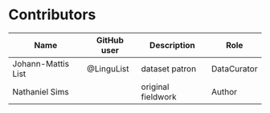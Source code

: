 # Contributors

Name | GitHub user | Description | Role
--- | --- | --- | ---
Johann-Mattis List | @LinguList | dataset patron | DataCurator
Nathaniel Sims | | original fieldwork| Author
